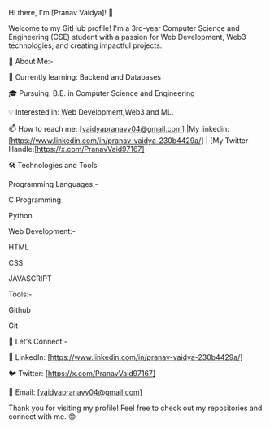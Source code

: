 Hi there, I'm [Pranav Vaidya]! 👋

Welcome to my GitHub profile! I'm a 3rd-year Computer Science and Engineering (CSE) student with a passion for Web Development, Web3 technologies, and creating impactful projects.

🚀 About Me:-

🌱 Currently learning: Backend and Databases

🎓 Pursuing: B.E. in Computer Science and Engineering

💡 Interested in: Web Development,Web3 and ML.

📫 How to reach me: [vaidyapranavv04@gmail.com] |My linkedin: [https://www.linkedin.com/in/pranav-vaidya-230b4429a/] | [My Twitter Handle:[https://x.com/PranavVaid97167]

🛠️ Technologies and Tools

Programming Languages:-

C Programming

Python

Web Development:-

HTML

CSS

JAVASCRIPT



Tools:-

Github

Git

🌟 Let's Connect:-

💼 LinkedIn: [https://www.linkedin.com/in/pranav-vaidya-230b4429a/]

🐦 Twitter: [https://x.com/PranavVaid97167]

📧 Email: [vaidyapranavv04@gmail.com]

Thank you for visiting my profile! Feel free to check out my repositories and connect with me. 😊
